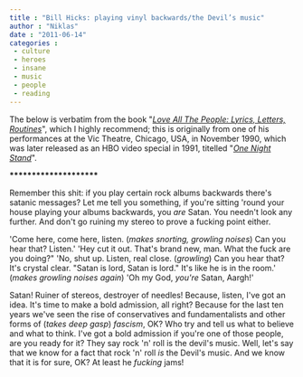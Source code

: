 ```yaml
---
title : "Bill Hicks: playing vinyl backwards/the Devil’s music"
author : "Niklas"
date : "2011-06-14"
categories : 
 - culture
 - heroes
 - insane
 - music
 - people
 - reading
---
```


The below is verbatim from the book "_[Love All The People: Lyrics, Letters, Routines](http://www.goodreads.com/book/show/248090.Love_All_the_People)_", which I highly recommend; this is originally from one of his performances at the Vic Theatre, Chicago, USA, in November 1990, which was later released as an HBO video special in 1991, titelled "_[One Night Stand](http://www.documentarywire.com/bill-hicks-legendary-one-night-stand)_".

**\*\*\*\*\*\*\*\*\*\*\*\*\*\*\*\*\*\*\*\***

Remember this shit: if you play certain rock albums backwards there's satanic messages? Let me tell you something, if you're sitting 'round your house playing your albums backwards, you _are_ Satan. You needn't look any further. And don't go ruining my stereo to prove a fucking point either.

'Come here, come here, listen. (_makes snorting, growling noises_) Can you hear that? Listen.' 'Hey cut it out. That's brand new, man. What the fuck are you doing?" 'No, shut up. Listen, real close. (_growling_) Can you hear that? It's crystal clear. "Satan is lord, Satan is lord." It's like he is in the room.' (_makes growling noises again_) 'Oh my God, _you're_ Satan, Aargh!'

Satan! Ruiner of stereos, destroyer of needles! Because, listen, I've got an idea. It's time to make a bold admission, all right? Because for the last ten years we've seen the rise of conservatives and fundamentalists and other forms of (_takes deep gasp_) _fascism_, OK? Who try and tell us what to believe and what to think. I've got a bold admission if you're one of those people, are you ready for it? They say rock 'n' roll is the devil's music. Well, let's say that we know for a fact that rock 'n' roll _is_ the Devil's music. And we know that it is for sure, OK? At least he _fucking_ jams!
